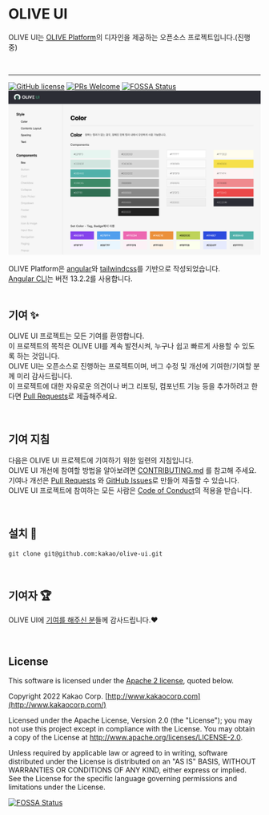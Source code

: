 # OLIVE UI
OLIVE UI는 [OLIVE Platform](https://olive.kakao.com/)의 디자인을 제공하는 오픈소스 프로젝트입니다.(진행 중)<br/>


<br/>
<hr />

[![GitHub license](https://img.shields.io/badge/license-Apache2.0-blue.svg)](./LICENSE) [![PRs Welcome](https://img.shields.io/badge/PRs-welcome-brightgreen.svg)](./CONTRIBUTING.md)
[![FOSSA Status](https://app.fossa.com/api/projects/git%2Bgithub.com%2Fkakao%2Folive-ui.svg?type=shield)](https://app.fossa.com/projects/git%2Bgithub.com%2Fkakao%2Folive-ui?ref=badge_shield)
![](src/assets/images/logo/olive-ui-main.png)

OLIVE Platform은 [angular](https://angular.io/)와 [tailwindcss](https://tailwindcss.com/)를 기반으로 작성되었습니다.<br/>
[Angular CLI](https://github.com/angular/angular-cli)는 버전 13.2.2를 사용합니다.<br/><br/>

## 기여 ✨
OLIVE UI 프로젝트는 모든 기여를 환영합니다.<br/>
이 프로젝트의 목적은 OLIVE UI를 계속 발전시켜, 누구나 쉽고 빠르게 사용할 수 있도록 하는 것입니다.<br/>
OLIVE UI는 오픈소스로 진행하는 프로젝트이며, 버그 수정 및 개선에 기여한/기여할 분께 미리 감사드립니다.<br/>
이 프로젝트에 대한 자유로운 의견이나 버그 리포팅, 컴포넌트 기능 등을 추가하려고 한다면 [Pull Requests](https://github.com/kakao/olive-ui/pulls)로 제출해주세요.

<br/>


## 기여 지침 
다음은 OLIVE UI 프로젝트에 기여하기 위한 일련의 지침입니다.<br>
OLIVE UI 개선에 참여할 방법을 알아보려면 [CONTRIBUTING.md](./CONTRIBUTING.md) 를 참고해 주세요.<br>
기여나 개선은 [Pull Requests](https://github.com/kakao/olive-ui/pulls) 와 [GitHub Issues](https://github.com/kakao/olive-ui/issues)로 만들어 제출할 수 있습니다.<br/>
OLIVE UI 프로젝트에 참여하는 모든 사람은 [Code of Conduct](./CODE_OF_CONDUCT.md)의 적용을 받습니다.<br>

<br/>

## 설치 📣

```
git clone git@github.com:kakao/olive-ui.git
```
<br/>

## 기여자 🏆
OLIVE UI에 [기여를 해주신 분](https://github.com/kakao/olive-ui/graphs/contributors)들께 감사드립니다.❤️

<br/>

## License
This software is licensed under the [Apache 2 license](https://github.com/kakao/khaiii/blob/master/LICENSE), quoted below.

Copyright 2022 Kakao Corp. [http://www.kakaocorp.com](http://www.kakaocorp.com/)

Licensed under the Apache License, Version 2.0 (the "License"); you may not use this project except in compliance with the License. You may obtain a copy of the License at http://www.apache.org/licenses/LICENSE-2.0.

Unless required by applicable law or agreed to in writing, software distributed under the License is distributed on an "AS IS" BASIS, WITHOUT WARRANTIES OR CONDITIONS OF ANY KIND, either express or implied. See the License for the specific language governing permissions and limitations under the License.



[![FOSSA Status](https://app.fossa.com/api/projects/git%2Bgithub.com%2Fkakao%2Folive-ui.svg?type=large)](https://app.fossa.com/projects/git%2Bgithub.com%2Fkakao%2Folive-ui?ref=badge_large)
